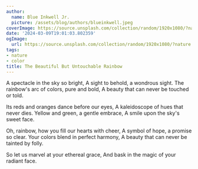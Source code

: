 ```yaml
---
author:
  name: Blue Inkwell Jr.
  picture: /assets/blog/authors/blueinkwell.jpeg
coverImage: https://source.unsplash.com/collection/random/1920x1080/?nature
date: '2024-03-09T19:01:03.802359'
ogImage:
  url: https://source.unsplash.com/collection/random/1920x1080/?nature
tags:
- nature
- color
title: The Beautiful But Untouchable Rainbow
---
```


A spectacle in the sky so bright,
A sight to behold, a wondrous sight.
The rainbow's arc of colors, pure and bold,
A beauty that can never be touched or told.

Its reds and oranges dance before our eyes,
A kaleidoscope of hues that never dies.
Yellow and green, a gentle embrace,
A smile upon the sky's sweet face.

Oh, rainbow, how you fill our hearts with cheer,
A symbol of hope, a promise so clear.
Your colors blend in perfect harmony,
A beauty that can never be tainted by folly.

So let us marvel at your ethereal grace,
And bask in the magic of your radiant face.